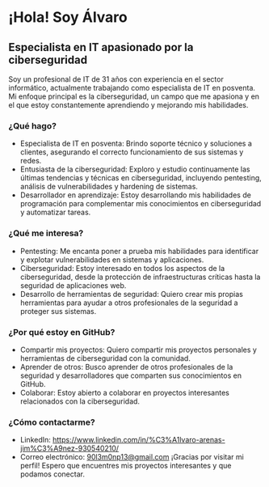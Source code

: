 # ¡Hola! Soy Álvaro 

## Especialista en IT apasionado por la ciberseguridad

Soy un profesional de IT de 31 años con experiencia en el sector informático, actualmente trabajando como especialista de IT en posventa. Mi enfoque principal es la ciberseguridad, un campo que me apasiona y en el que estoy constantemente aprendiendo y mejorando mis habilidades.

### ¿Qué hago?

*   Especialista de IT en posventa: Brindo soporte técnico y soluciones a clientes, asegurando el correcto funcionamiento de sus sistemas y redes.
*   Entusiasta de la ciberseguridad: Exploro y estudio continuamente las últimas tendencias y técnicas en ciberseguridad, incluyendo pentesting, análisis de vulnerabilidades y hardening de sistemas.
*   Desarrollador en aprendizaje: Estoy desarrollando mis habilidades de programación para complementar mis conocimientos en ciberseguridad y automatizar tareas.

### ¿Qué me interesa?

*   Pentesting: Me encanta poner a prueba mis habilidades para identificar y explotar vulnerabilidades en sistemas y aplicaciones.
*   Ciberseguridad: Estoy interesado en todos los aspectos de la ciberseguridad, desde la protección de infraestructuras críticas hasta la seguridad de aplicaciones web.
*   Desarrollo de herramientas de seguridad: Quiero crear mis propias herramientas para ayudar a otros profesionales de la seguridad a proteger sus sistemas.

### ¿Por qué estoy en GitHub?

*   Compartir mis proyectos: Quiero compartir mis proyectos personales y herramientas de ciberseguridad con la comunidad.
*   Aprender de otros: Busco aprender de otros profesionales de la seguridad y desarrolladores que comparten sus conocimientos en GitHub.
*   Colaborar: Estoy abierto a colaborar en proyectos interesantes relacionados con la ciberseguridad.

### ¿Cómo contactarme?

*   LinkedIn: https://www.linkedin.com/in/%C3%A1lvaro-arenas-jim%C3%A9nez-930540210/
*   Correo electrónico: 90l3m0np13@gmail.com
¡Gracias por visitar mi perfil! Espero que encuentres mis proyectos interesantes y que podamos conectar.
